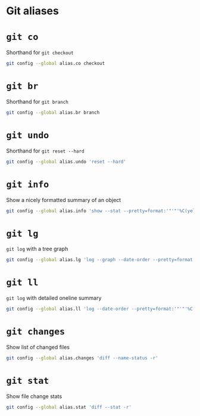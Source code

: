 # Git aliases

# `git co`

Shorthand for `git checkout`


```sh
git config --global alias.co checkout
```

# `git br`

Shorthand for `git branch`


```sh
git config --global alias.br branch
```

# `git undo`

Shorthand for `git reset --hard`


```sh
git config --global alias.undo 'reset --hard'
```

# `git info`

Show a nicely formatted summary of an object


```sh
git config --global alias.info 'show --stat --pretty=format:'"'"'%C(yellow)%H%Cblue%d%n%Creset%s%n%Cgreen%cr %C(cyan)by %Cred%cn%Creset%n%-b%n%n'"'"''
```

# `git lg`

`git log` with a tree graph


```sh
git config --global alias.lg 'log --graph --date-order --pretty=format:'"'"'%C(yellow)%h%Creset %s %Cblue%d%Creset'"'"''
```

# `git ll`

`git log` with detailed oneline summary


```sh
git config --global alias.ll 'log --date-order --pretty=format:'"'"'%C(yellow)%h %C(cyan)[%Cgreen%cr%C(cyan) by %Cred%cn%C(cyan)]%Creset %s %Cblue%d%Creset'"'"''
```

# `git changes`

Show list of changed files


```sh
git config --global alias.changes 'diff --name-status -r'
```

# `git stat`

Show file change stats


```sh
git config --global alias.stat 'diff --stat -r'
```

